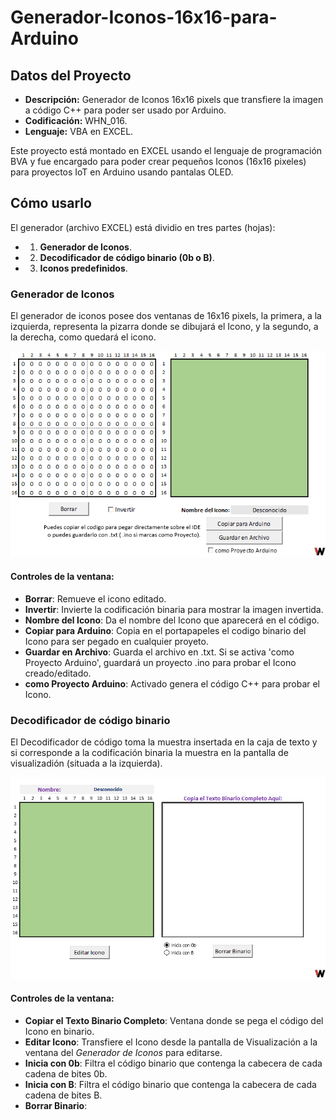 # Generador-Iconos-16x16-para-Arduino
## Datos del Proyecto
- **Descripción:** Generador de Iconos 16x16 pixels que transfiere la imagen a código C++ para poder ser usado por Arduino.
- **Codificación:** WHN_016.
- **Lenguaje:** VBA en EXCEL.

Este proyecto está montado en EXCEL usando el lenguaje de programación BVA y fue encargado para poder crear pequeños Iconos (16x16 pixeles) para proyectos IoT en Arduino usando pantalas OLED.

## Cómo usarlo
El generador (archivo EXCEL) está dividio en tres partes (hojas):
- 1) **Generador de Iconos**.
- 2) **Decodificador de código binario (0b o B)**.
- 3) **Iconos predefinidos**.


### Generador de Iconos
El generador de iconos posee dos ventanas de 16x16 pixels, la primera, a la izquierda, representa la pizarra donde se dibujará el Icono, y la segundo, a la derecha, como quedará el icono.

![Generador de Iconos 16x16 pixels](https://github.com/jgarvidsson/Generador-Iconos-16x16-para-Arduino/blob/img/1_GeneradorIconos.png?raw=true)

#### Controles de la ventana:
- **Borrar**: Remueve el icono editado.
- **Invertir**: Invierte la codificación binaria para mostrar la imagen invertida.
- **Nombre del Icono**: Da el nombre del Icono que aparecerá en el código.
- **Copiar para Arduino**: Copia en el portapapeles el codigo binario del Icono para ser pegado en cualquier proyeto.
- **Guardar en Archivo**: Guarda el archivo en .txt. Si se activa 'como Proyecto Arduino', guardará un proyecto .ino para probar el Icono creado/editado.
- **como Proyecto Arduino**: Activado genera el código C++ para probar el Icono.

### Decodificador de código binario
El Decodificador de código toma la muestra insertada en la caja de texto y si corresponde a la codificación binaria la muestra en la pantalla de visualizadión (situada a la izquierda).

![Ventana del Decodificador de código binario](https://github.com/jgarvidsson/Generador-Iconos-16x16-para-Arduino/blob/img/2_DecodificadorBinario.png?raw=true)

#### Controles de la ventana:
- **Copiar el Texto Binario Completo**: Ventana donde se pega el código del Icono en binario.
- **Editar Icono**: Transfiere el Icono desde la pantalla de Visualización a la ventana del *Generador de Iconos* para editarse.
- **Inicia con 0b**: Filtra el código binario que contenga la cabecera de cada cadena de bites 0b.
- **Inicia con B**: Filtra el código binario que contenga la cabecera de cada cadena de bites B.
- **Borrar Binario**:

